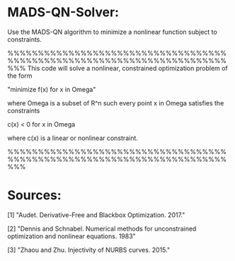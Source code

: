 # MADS-QN-Solver:
Use the MADS-QN algorithm to minimize a nonlinear function subject to constraints.

%%%%%%%%%%%%%%%%%%%%%%%%%%%%%%%%%%%%%%%%%%%%%%%%%%%%%%%%%%%%%%%%%%%%%%%%%%%
This code will solve a nonlinear, constrained optimization problem of the form

"minimize f(x) for x in Omega"

where Omega is a subset of R^n such every point x in Omega satisfies the constraints

c(x) < 0 for x in Omega

where c(x) is a linear or nonlinear constraint.


%%%%%%%%%%%%%%%%%%%%%%%%%%%%%%%%%%%%%%%%%%%%%%%%%%%%%%%%%%%%%%%%%%%%%%%%%%%
# Sources:
[1] "Audet. Derivative-Free and Blackbox Optimization. 2017."

[2] "Dennis and Schnabel. Numerical methods for unconstrained
     optimization and nonlinear equations. 1983"
     
[3] "Zhaou and Zhu. Injectivity of NURBS curves. 2015."
